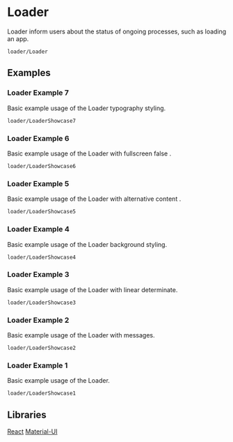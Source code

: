 # Loader

Loader inform users about the status of ongoing processes, such as loading an app.

```element
loader/Loader
```

## Examples

### Loader Example 7

Basic example usage of the Loader typography styling.

```
loader/LoaderShowcase7
```

### Loader Example 6

Basic example usage of the Loader with fullscreen false .

```
loader/LoaderShowcase6
```

### Loader Example 5

Basic example usage of the Loader with alternative content .

```
loader/LoaderShowcase5
```

### Loader Example 4

Basic example usage of the Loader background styling.

```
loader/LoaderShowcase4
```

### Loader Example 3

Basic example usage of the Loader with linear determinate.

```
loader/LoaderShowcase3
```

### Loader Example 2

Basic example usage of the Loader with messages.

```
loader/LoaderShowcase2
```

### Loader Example 1

Basic example usage of the Loader.

```
loader/LoaderShowcase1
```

## Libraries

[React](https://www.npmjs.com/package/react)
[Material-UI](https://www.npmjs.com/package/@material-ui/core)
